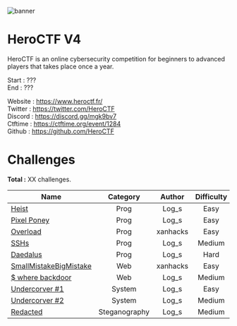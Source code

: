 ![banner](https://pbs.twimg.com/profile_banners/815907006708060160/1586530306/1500x500)

# HeroCTF V4

HeroCTF is an online cybersecurity competition for beginners to advanced players that takes place once a year.

Start : ???<br>
End : ???

Website : https://www.heroctf.fr/<br>
Twitter : https://twitter.com/HeroCTF<br>
Discord : https://discord.gg/mgk9bv7<br>
Ctftime : https://ctftime.org/event/1284<br>
Github  : https://github.com/HeroCTF

# Challenges

**Total :** XX challenges.

| Name                                                             | Category      | Author     | Difficulty  |
|------------------------------------------------------------------|:-------------:|:----------:|:-----------:|
| [Heist](Prog/heist/)                                             | Prog          | Log\_s     | Easy        |
| [Pixel Poney](Prog/pixel_poney/)                                 | Prog          | Log\_s     | Easy        |
| [Overload](Prog/Overload/)                                       | Prog          | xanhacks   | Easy        |  
| [SSHs](Prog/SSHs/)                                               | Prog          | Log\_s     | Medium      |
| [Daedalus](Prog/daedalus/)                                       | Prog          | Log\_s     | Hard        |
| [SmallMistakeBigMistake](Web/SmallMistakeBigMistake/)            | Web           | xanhacks   | Easy        |
| [$ where backdoor](Web/whereBackdoor/)                           | Web           | Log\_s     | Medium      |
| [Undercorver #1](System/undercover#1/)                           | System        | Log\_s     | Easy        |
| [Undercorver #2](System/undercover#2/)                           | System        | Log\_s     | Medium      |
| [Redacted](Steganography/Redacted/)                              | Steganography | Log\_s     | Medium      |


